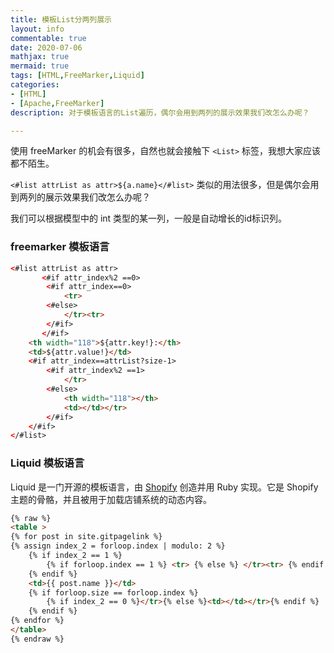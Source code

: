 ```yaml
---
title: 模板List分两列展示
layout: info
commentable: true
date: 2020-07-06
mathjax: true
mermaid: true
tags: [HTML,FreeMarker,Liquid]
categories: 
- [HTML]
- [Apache,FreeMarker]
description: 对于模板语言的List遍历，偶尔会用到两列的展示效果我们改怎么办呢？

---
```


使用 freeMarker 的机会有很多，自然也就会接触下 `<List>` 标签，我想大家应该都不陌生。

`<#list attrList as attr>${a.name}</#list>` 类似的用法很多，但是偶尔会用到两列的展示效果我们改怎么办呢？

我们可以根据模型中的 int 类型的某一列，一般是自动增长的id标识列。

### freemarker 模板语言

```html
<#list attrList as attr>
       <#if attr_index%2 ==0>
		<#if attr_index==0>
			<tr>
		<#else>
			</tr><tr>
		</#if>
       </#if>
	<th width="118">${attr.key!}:</th>
	<td>${attr.value!}</td> 
	<#if attr_index==attrList?size-1>
		<#if attr_index%2 ==1>
			</tr>
		<#else>
			<th width="118"></th>
			<td></td></tr>
		</#if>
	</#if>
</#list>
```

### Liquid 模板语言

Liquid 是一门开源的模板语言，由 [Shopify](https://www.shopify.com/) 创造并用 Ruby 实现。它是 Shopify 主题的骨骼，并且被用于加载店铺系统的动态内容。

```html
{% raw %}
<table >
{% for post in site.gitpagelink %}
{% assign index_2 = forloop.index | modulo: 2 %}
	{% if index_2 == 1 %}
		{% if forloop.index == 1 %} <tr> {% else %} </tr><tr> {% endif %}
	{% endif %}
	<td>{{ post.name }}</td>
	{% if forloop.size == forloop.index %}
		{% if index_2 == 0 %}</tr>{% else %}<td></td></tr>{% endif %}
	{% endif %}
{% endfor %}
</table>
{% endraw %}
```

